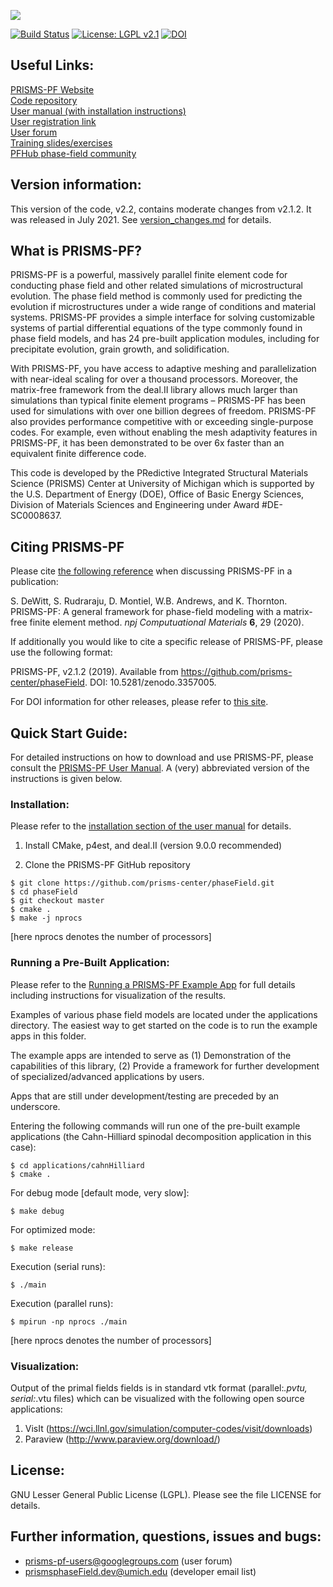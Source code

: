 ![](logo_v2.png)

[![Build Status](https://travis-ci.org/prisms-center/phaseField.svg?branch=master)](https://travis-ci.org/prisms-center/phaseField)
[![License: LGPL v2.1](https://img.shields.io/badge/License-lgpl-blue.svg)](https://www.gnu.org/licenses/lgpl-2.1)
[![DOI](https://zenodo.org/badge/22602327.svg)](https://zenodo.org/badge/latestdoi/22602327)

## Useful Links:

[PRISMS-PF Website](https://prisms-center.github.io/phaseField/) <br>
[Code repository](https://github.com/prisms-center/phaseField) <br>
[User manual (with installation instructions)](https://prisms-center.github.io/phaseField/doxygen_files/manual.html) <br>
[User registration link](http://goo.gl/forms/GXo7Im8p2Y) <br>
[User forum](https://groups.google.com/forum/#!forum/prisms-pf-users) <br>
[Training slides/exercises](https://goo.gl/BBTkJ8) <br>
[PFHub phase-field community](https://pages.nist.gov/pfhub/)

## Version information:

This version of the code, v2.2, contains moderate changes from v2.1.2. It was released in July 2021. See [version_changes.md](version_changes.md) for details.

## What is PRISMS-PF?

PRISMS-PF is a powerful, massively parallel finite element code for conducting phase field and other related simulations of microstructural evolution.  The phase field method is commonly used for predicting the evolution if microstructures under a wide range of conditions and material systems. PRISMS-PF provides a simple interface for solving customizable systems of partial differential equations of the type commonly found in phase field models, and has 24 pre-built application modules, including for precipitate evolution, grain growth, and solidification.

With PRISMS-PF, you have access to adaptive meshing and parallelization with near-ideal scaling for over a thousand processors. Moreover, the matrix-free framework from the deal.II library allows much larger than simulations than typical finite element programs – PRISMS-PF has been used for simulations with over one billion degrees of freedom. PRISMS-PF also provides performance competitive with or exceeding single-purpose codes. For example, even without enabling the mesh adaptivity features in PRISMS-PF, it has been demonstrated to be over 6x faster than an equivalent finite difference code.

This code is developed by the PRedictive Integrated Structural Materials Science (PRISMS) Center
at University of Michigan which is supported by the U.S. Department of Energy (DOE), Office of Basic Energy Sciences, Division of Materials Sciences and Engineering under Award #DE-SC0008637.

## Citing PRISMS-PF

Please cite [the following reference](https://www.nature.com/articles/s41524-020-0298-5) when discussing PRISMS-PF in a publication:

S. DeWitt, S. Rudraraju, D. Montiel, W.B. Andrews, and K. Thornton. PRISMS-PF: A general framework for phase-field modeling with a matrix-free finite element method. _npj Computuational Materials_ __6__, 29 (2020).

If additionally you would like to cite a specific release of PRISMS-PF, please use the following format:

PRISMS-PF, v2.1.2 (2019). Available from https://github.com/prisms-center/phaseField. DOI: 10.5281/zenodo.3357005.

For DOI information for other releases, please refer to [this site](https://zenodo.org/record/3357005).

## Quick Start Guide:

For detailed instructions on how to download and use PRISMS-PF, please consult the [PRISMS-PF User Manual](https://prisms-center.github.io/phaseField/doxygen_files/manual.html). A (very) abbreviated version of the instructions is given below.

### Installation:

Please refer to the [installation section of the user manual](https://prisms-center.github.io/phaseField/doxygen_files/install.html) for details.

1) Install CMake, p4est, and deal.II (version 9.0.0 recommended)<br>

2) Clone the PRISMS-PF GitHub repository <br>
```
$ git clone https://github.com/prisms-center/phaseField.git
$ cd phaseField
$ git checkout master
$ cmake .
$ make -j nprocs
```
[here nprocs denotes the number of processors]

### Running a Pre-Built Application:

  Please refer to the [Running a PRISMS-PF Example App](https://prisms-center.github.io/phaseField/doxygen_files/running_apps.html) for full details including instructions for visualization of the results.



  Examples of various phase field models are located under the
applications directory. The easiest way to get started on the code is to
run the example apps in this folder.

  The example apps are intended to serve as (1) Demonstration of the
capabilities of this library, (2) Provide a framework for
further development of specialized/advanced applications by
users.

  Apps that are still under development/testing are preceded by an
underscore.

  Entering the following commands will run one of the pre-built example applications (the Cahn-Hilliard spinodal decomposition application in this case):<br>
  ```
  $ cd applications/cahnHilliard
  $ cmake .
  ```
  For debug mode [default mode, very slow]: <br>
  ```
  $ make debug
  ```
  For optimized mode:<br>
  ```
  $ make release
  ```
  Execution (serial runs): <br>
  ```
  $ ./main
  ```
  Execution (parallel runs): <br>
  ```
  $ mpirun -np nprocs ./main
  ```
  [here nprocs denotes the number of processors]

### Visualization:

  Output of the primal fields fields is in standard vtk
  format (parallel:*.pvtu, serial:*.vtu files) which can be visualized with the
  following open source applications:
  1. VisIt (https://wci.llnl.gov/simulation/computer-codes/visit/downloads)
  2. Paraview (http://www.paraview.org/download/)

## License:

  GNU Lesser General Public License (LGPL). Please see the file
  LICENSE for details.

## Further information, questions, issues and bugs:

 + prisms-pf-users@googlegroups.com (user forum)
 + prismsphaseField.dev@umich.edu  (developer email list)
